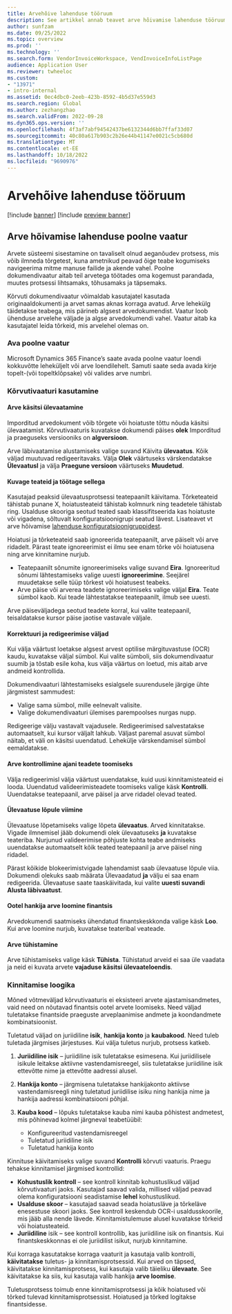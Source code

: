```yaml
---
title: Arvehõive lahenduse tööruum
description: See artikkel annab teavet arve hõivamise lahenduse tööruumi kohta.
author: sunfzam
ms.date: 09/25/2022
ms.topic: overview
ms.prod: ''
ms.technology: ''
ms.search.form: VendorInvoiceWorkspace, VendInvoiceInfoListPage
audience: Application User
ms.reviewer: twheeloc
ms.custom:
- "13971"
- intro-internal
ms.assetid: 0ec4dbc0-2eeb-423b-8592-4b5d37e559d3
ms.search.region: Global
ms.author: zezhangzhao
ms.search.validFrom: 2022-09-28
ms.dyn365.ops.version: ''
ms.openlocfilehash: 4f3af7abf94542437be6132344d6bb7ffaf33d07
ms.sourcegitcommit: 40c80a617b903c2b26e44b41147e0021c5cb680d
ms.translationtype: MT
ms.contentlocale: et-EE
ms.lasthandoff: 10/18/2022
ms.locfileid: "9690976"
---
```

# <a name="invoice-capture-solution-workspace"></a>Arvehõive lahenduse tööruum

[!include [banner](../includes/banner.md)]
[!include [preview banner](../includes/preview-banner.md)]

## <a name="side-by-side-viewer-for-the-invoice-capture-solution"></a>Arve hõivamise lahenduse poolne vaatur

Arvete süsteemi sisestamine on tavaliselt olnud aeganõudev protsess, mis võib ilmneda tõrgetest, kuna ametnikud peavad õige teabe kogumiseks navigeerima mitme manuse failide ja akende vahel. Poolne dokumendivaatur aitab teil arvetega töötades oma kogemust parandada, muutes protsessi lihtsamaks, tõhusamaks ja täpsemaks.

Kõrvuti dokumendivaatur võimaldab kasutajatel kasutada originaaldokumenti ja arvet samas aknas korraga avatud. Arve lehekülg täidetakse teabega, mis pärineb algsest arvedokumendist. Vaatur loob ühenduse arvelehe väljade ja algse arvedokumendi vahel. Vaatur aitab ka kasutajatel leida tõrkeid, mis arvelehel olemas on.

### <a name="open-the-side-by-side-viewer"></a>Ava poolne vaatur

Microsoft Dynamics 365 Finance’s saate avada poolne vaatur loendi kokkuvõtte leheküljelt või arve loendilehelt. Samuti saate seda avada kirje topelt-(või topeltklõpsake) või valides arve numbri.

### <a name="using-the-side-by-side-viewer"></a>Kõrvutivaaturi kasutamine

#### <a name="manually-review-an-invoice"></a>Arve käsitsi ülevaatamine

Imporditud arvedokument võib tõrgete või hoiatuste tõttu nõuda käsitsi ülevaatamist. Kõrvutivaaturis kuvatakse dokumendi päises **olek** Imporditud ja praeguseks versiooniks on **algversioon**.

Arve läbivaatamise alustamiseks valige suvand Käivita **ülevaatus**. Kõik väljad muutuvad redigeeritavaks. Välja **Olek** väärtuseks värskendatakse **Ülevaatusl** ja välja **Praegune versioon** väärtuseks **Muudetud**.

#### <a name="view-and-work-with-messages"></a>Kuvage teateid ja töötage sellega

Kasutajad peaksid ülevaatusprotsessi teatepaanilt käivitama. Tõrketeateid tähistab punane X, hoiatusteateid tähistab kolmnurk ning teadetele tähistab ring. Usalduse skooriga seotud teated saab klassifitseerida kas hoiatuste või vigadena, sõltuvalt konfiguratsioonigrupi seatud lävest. Lisateavet vt arve hõivamise [lahenduse konfiguratsioonigruppidest](invoice-capture-config-group.md).

Hoiatusi ja tõrketeateid saab ignoreerida teatepaanilt, arve päiselt või arve ridadelt. Pärast teate ignoreerimist ei ilmu see enam tõrke või hoiatusena ning arve kinnitamine nurjub.

- Teatepaanilt sõnumite ignoreerimiseks valige suvand **Eira**. Ignoreeritud sõnumi lähtestamiseks valige uuesti **ignoreerimine**. Seejärel muudetakse selle tüüp tõrkest või hoiatusest teabeks.
- Arve päise või arverea teadete ignoreerimiseks valige väljal **Eira**. Teate sümbol kaob. Kui teade lähtestatakse teatepaanilt, ilmub see uuesti.

Arve päiseväljadega seotud teadete korral, kui valite teatepaanil, teisaldatakse kursor päise jaotise vastavale väljale.

#### <a name="proofread-and-edit-fields"></a>Korrektuuri ja redigeerimise väljad

Kui välja väärtust loetakse algsest arvest optilise märgituvastuse (OCR) kaudu, kuvatakse väljal sümbol. Kui valite sümboli, siis dokumendivaatur suumib ja tõstab esile koha, kus välja väärtus on loetud, mis aitab arve andmeid kontrollida.

Dokumendivaaturi lähtestamiseks esialgsele suurendusele järgige ühte järgmistest sammudest:

- Valige sama sümbol, mille eelnevalt valisite.
- Valige dokumendivaaturi ülemises parempoolses nurgas nupp.

Redigeerige välju vastavalt vajadusele. Redigeerimised salvestatakse automaatselt, kui kursor väljalt lahkub. Väljast paremal asuvat sümbol näitab, et väli on käsitsi uuendatud. Lehekülje värskendamisel sümbol eemaldatakse.

#### <a name="check-an-invoice-to-get-up-to-date-messages"></a>Arve kontrollimine ajani teadete toomiseks

Välja redigeerimisl välja väärtust uuendatakse, kuid uusi kinnitamisteateid ei looda. Uuendatud valideerimisteadete toomiseks valige käsk **Kontrolli**. Uuendatakse teatepaanil, arve päisel ja arve ridadel olevad teated.

#### <a name="complete-the-review"></a>Ülevaatuse lõpule viimine

Ülevaatuse lõpetamiseks valige lõpeta **ülevaatus**. Arved kinnitatakse. Vigade ilmnemisel jääb dokumendi olek ülevaatuseks **ja** kuvatakse teateriba. Nurjunud valideerimise põhjuste kohta teabe andmiseks uuendatakse automaatselt kõik teated teatepaanil ja arve päisel ning ridadel.

Pärast kõikide blokeerimistvigade lahendamist saab ülevaatuse lõpule viia. Dokumendi olekuks saab määrata Ülevaadatud **ja** välju ei saa enam redigeerida. Ülevaatuse saate taaskäivitada, kui valite **uuesti suvandi Alusta läbivaatust**.

#### <a name="generate-a-pending-vendor-invoice-in-finance"></a>Ootel hankija arve loomine finantsis

Arvedokumendi saatmiseks ühendatud finantskeskkonda valige käsk **Loo**. Kui arve loomine nurjub, kuvatakse teateribal veateade.

#### <a name="void-an-invoice"></a>Arve tühistamine

Arve tühistamiseks valige käsk **Tühista**. Tühistatud arveid ei saa üle vaadata ja neid ei kuvata arvete **vajaduse käsitsi ülevaateloendis**.

### <a name="validation-logic"></a>Kinnitamise loogika

Mõned võtmeväljad kõrvutivaaturis ei eksisteeri arvete ajastamisandmetes, vaid need on nõutavad finantsis ootel arvete loomiseks. Need väljad tuletatakse finantside praeguste arveplaanimise andmete ja koondandmete kombinatsioonist.

Tuletatud väljad on juriidiline **isik**, **hankija konto** ja **kaubakood**. Need tuleb tuletada järgmises järjestuses. Kui välja tuletus nurjub, protsess katkeb.

1. **Juriidiline isik** – juriidiline isik tuletatakse esimesena. Kui juriidilisele isikule leitakse aktiivne vastendamisreegel, siis tuletatakse juriidiline isik ettevõtte nime ja ettevõtte aadressi alusel.
2. **Hankija konto** – järgmisena tuletatakse hankijakonto aktiivse vastendamisreegli ning tuletatud juriidilise isiku ning hankija nime ja hankija aadressi kombinatsiooni põhjal.
3. **Kauba kood** – lõpuks tuletatakse kauba nimi kauba põhistest andmetest, mis põhinevad kolmel järgneval teabetüübil:

    - Konfigureeritud vastendamisreegel
    - Tuletatud juriidiline isik
    - Tuletatud hankija konto

Kinnituse käivitamiseks valige suvand **Kontrolli** kõrvuti vaaturis. Praegu tehakse kinnitamisel järgmised kontrollid:

- **Kohustuslik kontroll** – see kontroll kinnitab kohustuslikud väljad kõrvutivaaturi jaoks. Kasutajad saavad valida, millised väljad peavad olema konfiguratsiooni seadistamise **lehel** kohustuslikud.
- **Usalduse skoor** – kasutajad saavad seada hoiatusläve ja tõrkeläve enesestuse skoori jaoks. See kontroll keskendub OCR-i usaldusskoorile, mis jääb alla nende lävede. Kinnitamistulemuse alusel kuvatakse tõrkeid või hoiatusteateid.
- **Juriidiline** isik – see kontroll kontrollib, kas juriidiline isik on finantsis. Kui finantskeskkonnas ei ole juriidilist isikut, nurjub kinnitamine.

Kui korraga kasutatakse korraga vaaturit ja kasutaja valib kontrolli, **käivitatakse** tuletus- ja kinnitamisprotsessid. Kui arved on täpsed, käivitatakse kinnitamisprotsess, kui kasutaja valib täieliku **ülevaate**. See käivitatakse ka siis, kui kasutaja valib hankija **arve loomise**.

Tuletusprotsess toimub enne kinnitamisprotsessi ja kõik hoiatused või tõrked tulevad kinnitamisprotsessist. Hoiatused ja tõrked logitakse finantsidesse.
